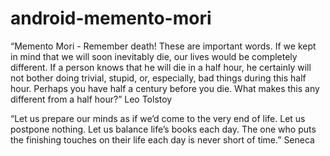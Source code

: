# android-memento-mori

“Memento Mori - Remember death! These are important words. If we kept in mind that we will soon inevitably die, our lives would be completely different. If a person knows that he will die in a half hour, he certainly will not bother doing trivial, stupid, or, especially, bad things during this half hour. Perhaps you have half a century before you die. What makes this any different from a half hour?” Leo Tolstoy

“Let us prepare our minds as if we’d come to the very end of life. Let us postpone nothing. Let us balance life’s books each day. The one who puts the finishing touches on their life each day is never short of time.” Seneca
